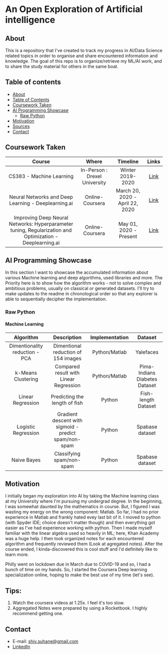 # An Open Exploration of Artificial intelligence

## About
This is a repository that I've created to track my progress in AI/Data Science related topics in order to organise and share encountered information and knowledge. The goal of this repo is to organize/retrieve my ML/AI work, and to share the study material for others in the same boat.

## Table of contents
- [About](#about)
- [Table of Contents](#table-of-contents)
- [Coursework Taken](#coursework-taken)
- [AI Programming Showcase](#ai-programming-showcase)
	+ [Raw Python](#raw-python)
- [Motivation](#motivation)
- [Sources](#sources)
- [Contact](#contact)

## Coursework Taken
| Course  | Where | Timeline | Links |
| :---: | :---: | :---: | :---: |
| CS383 - Machine Learning | In-Person : Drexel University | Winter 2019-2020 | [Link](http://catalog.drexel.edu/search/?P=CS%20383) |
| Neural Networks and Deep Learning - Deeplearning.ai | Online-Coursera | March 20, 2020 - April 22, 2020 | [Link](https://www.coursera.org/learn/neural-networks-deep-learning/) |
| Improving Deep Neural Networks: Hyperparameter tuning, Regularization and Optimization - Deeplearning.ai | Online-Coursera | May 01, 2020 - Present | [Link](https://www.coursera.org/learn/deep-neural-network?specialization=deep-learning) |


## AI Programming Showcase
In this section I want to showcase the accumulated information about various Machine learning and deep algorithms, used libraries and more. The Priority here is to show how the algorithm works - not to solve complex and ambitious problems, usually on classical or generated datasets. I'll try to make updates to the readme in chronological order so that any explorer is able to sequentially decipher the implementation.

### Raw Python

#### Machine Learning
| Algorithm  | Description | Implementation | Dataset 
| :---: | :---: | :---: | :---: 
| Dimentionality reduction - PCA | Dimentional reduction of 154 images | Python/Matlab | Yalefaces | 18.04.2017 
| k-Means Clustering | Compared result with Linear Regression |  Python/Matlab  | Pima-Indians Diabetes Dataset 
| Linear Regression | Predicting the length of fish| Python | Fish-length Dataset
| Logistic Regression | Gradient descent with sigmoid - predict spam/non-spam  | Python | Spabase dataset
| Naive Bayes | Classifying spam/non-spam | Python  | Spabase dataset

## Motivation
I initially began my exploration into AI by taking the Machine learning class at my University where I'm pursuing my undergrad degree. In the beginning, I was somewhat daunted by the mathematics in course. But, I figured I was wasting my energy on the wrong component: Matlab. So far, I had no prior experience in Matlab and frankly hated evey last bit of it. I moved to python (with Spyder IDE; choice doesn't matter though) and then everything got easier as I've had experience working with python. Then I made myself familiar with the linear algebra used so heavily in ML; here, Khan Academy was a huge help. I then took organized notes for each encountered algorithm and frequently reviewed them (Look at agregated notes). After the course ended, I kinda-discovered this is cool stuff and I'd definitely like to learn more. 

Philly went on lockdown due in March due to COVID-19 and so, I had a bunch of time on my hands. So, I started  the Coursera Deep learning specialization online, hoping to make the best use of my time (let's see).

## Tips:
1. Watch the coursera videos at 1.25x. I feel it's too slow.
2. Aggregated Notes were prepared by using a Rocketbook. I highly recommend getting one.

## Contact
- E-mail: shiv.suhane@gmail.com
- [LinkedIn](https://www.linkedin.com/in/shivansh-suhane/)
